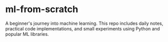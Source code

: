 # ml-from-scratch
A beginner's journey into machine learning. This repo includes daily notes, practical code implementations, and small experiments using Python and popular ML libraries.
